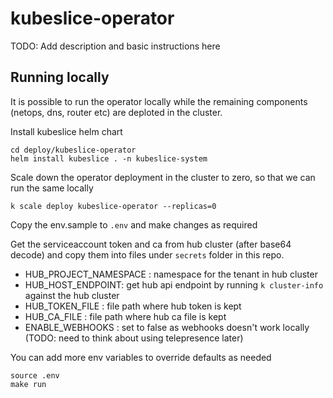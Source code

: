 # kubeslice-operator

TODO: Add description and basic instructions here

## Running locally

It is possible to run the operator locally while the remaining
components (netops, dns, router etc) are deploted in the cluster.

Install kubeslice helm chart

```
cd deploy/kubeslice-operator
helm install kubeslice . -n kubeslice-system
```

Scale down the operator deployment in the cluster to zero, so that we
can run the same locally

```
k scale deploy kubeslice-operator --replicas=0
```

Copy the env.sample to `.env` and make changes as required

Get the serviceaccount token and ca from hub cluster (after base64
decode) and copy them into files under `secrets` folder in this repo.

* HUB_PROJECT_NAMESPACE : namespace for the tenant in hub cluster
* HUB_HOST_ENDPOINT: get hub api endpoint by running `k cluster-info` against the hub cluster
* HUB_TOKEN_FILE : file path where hub token is kept
* HUB_CA_FILE : file path where hub ca file is kept
* ENABLE_WEBHOOKS : set to false as webhooks doesn't work locally (TODO: need to think about using telepresence later)

You can add more env variables to override defaults as needed

```
source .env
make run
```
